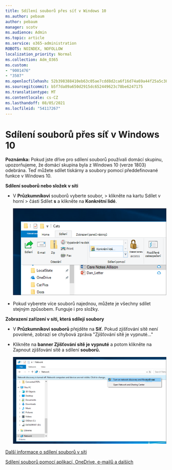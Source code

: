 ```yaml
---
title: Sdílení souborů přes síť v Windows 10
ms.author: pebaum
author: pebaum
manager: scotv
ms.audience: Admin
ms.topic: article
ms.service: o365-administration
ROBOTS: NOINDEX, NOFOLLOW
localization_priority: Normal
ms.collection: Adm_O365
ms.custom:
- "9001476"
- "3507"
ms.openlocfilehash: 52b398388410eb63c05ae7cdd8d2ca6f16d74a69a44f25a5c38e95bf163e9e02
ms.sourcegitcommit: b5f7da89a650d2915dc652449623c78be6247175
ms.translationtype: MT
ms.contentlocale: cs-CZ
ms.lasthandoff: 08/05/2021
ms.locfileid: "54117267"
---
```

# <a name="file-sharing-over-a-network-in-windows-10"></a>Sdílení souborů přes síť v Windows 10

**Poznámka:** Pokud jste dříve pro sdílení souborů používali domácí skupinu, upozorňujeme, že domácí skupina byla z Windows 10 (verze 1803) odebrána. Teď můžete sdílet tiskárny a soubory pomocí předdefinované funkce v Windows 10.

**Sdílení souborů nebo složek v síti**

- V **Průzkumníkovi** souborů vyberte soubor, >  klikněte na kartu Sdílet v horní > části Sdílet **s** a klikněte na **Konkrétní lidé**.

    ![Sdílení souboru s konkrétními lidmi](media/share-with-specific-people.png)
          
- Pokud vyberete více souborů najednou, můžete je všechny sdílet stejným způsobem. Funguje i pro složky.

**Zobrazení zařízení v síti, která sdílejí soubory**

- V **Průzkumníkovi souborů** přejděte na **Síť**. Pokud zjišťování sítě není povolené, zobrazí se chybová zpráva "Zjišťování sítě je vypnuté..."

- Klikněte na **banner Zjišťování sítě je vypnuté** a potom klikněte na Zapnout zjišťování sítě a sdílení **souborů.**

    ![Zapněte zjišťování sítě a sdílení souborů.](media/turn-on-network-discovery.png)

[Další informace o sdílení souborů v síti](https://support.microsoft.com/help/4092694/windows-10-file-sharing-over-a-network)

[Sdílení souborů pomocí aplikací, OneDrive, e-mailů a dalších](https://support.microsoft.com/help/4027674/windows-10-share-files-in-file-explorer)
